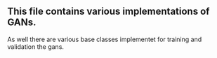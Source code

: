 ## This file contains various implementations of GANs.
As well there are various base classes implementet for training and validation the gans.


